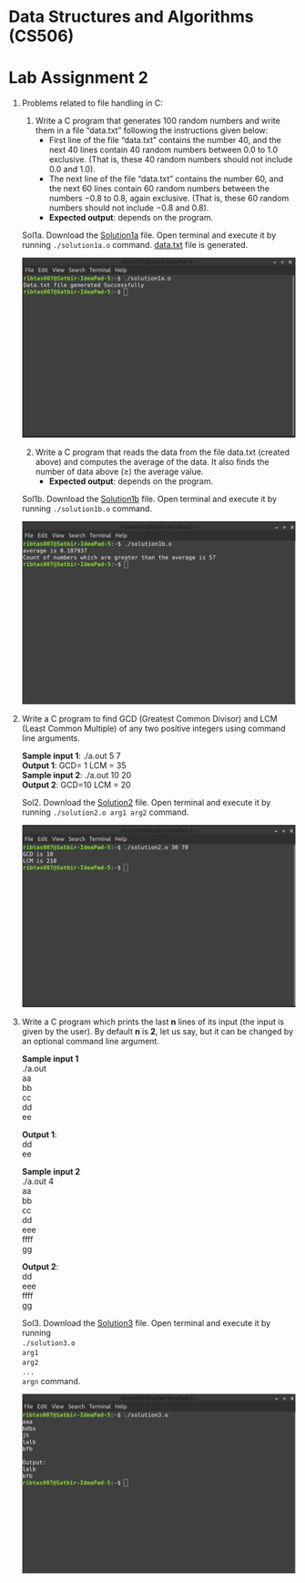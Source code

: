 # Data Structures and Algorithms (CS506)
# Lab Assignment 2 

1. Problems related to file handling in C:
    1.  Write a C program that generates 100 random numbers and write them in a file “data.txt” following the instructions given below:
        -    First line of the file “data.txt” contains the number 40, and the next 40 lines contain 40 random numbers between 0.0 to 1.0 exclusive. (That
is, these 40 random numbers should not include 0.0 and 1.0). 
        -    The next line of the file “data.txt” contains the number 60, and the next 60 lines contain 60 random numbers between the numbers −0.8 to 0.8, again
exclusive. (That is, these 60 random numbers should not include −0.8 and 0.8). 
        -    **Expected output**: depends on the program.

    Sol1a. Download the [Solution1a](solution1a.o) file. Open terminal and execute it by running `./solution1a.o` command. [data.txt](data.txt) file is generated.

    ![Output1a](output/Solution1a.png)
    

    2.  Write a C program that reads the data from the file data.txt (created above) and computes the average of the data. It also finds the number of data above (≥) the average value.
        -    **Expected output**: depends on the program.
    
    Sol1b. Download the [Solution1b](solution1b.o) file. Open terminal and execute it by running `./solution1b.o` command.

    ![Output1b](output/Solution1b.png)
    
2. Write a C program to find GCD (Greatest Common Divisor) and LCM (Least Common Multiple) of any two positive integers using command line arguments.

   **Sample input 1**: ./a.out 5 7  <br>
   **Output 1**: GCD= 1 LCM = 35  <br>
   **Sample input 2**: ./a.out 10 20  <br>
   **Output 2**: GCD=10 LCM = 20  <br>
   
      Sol2. Download the [Solution2](solution2.o) file. Open terminal and execute it by running `./solution2.o arg1 arg2` command.

      ![Output2](output/Solution2.png)
   
3. Write a C program which prints the last **n** lines of its input (the input is given by the user). By default **n** is **2**, let us say, but it can be changed by an optional
command line argument.

    **Sample input 1**<br>
    ./a.out <br>
    aa <br>
    bb <br>
    cc <br>
    dd <br>
    ee <br>

    **Output 1**: <br>
    dd <br>
    ee <br>

    **Sample input 2** <br>
    ./a.out 4 <br>
    aa <br>
    bb <br>
    cc <br>
    dd <br>
    eee <br>
    ffff <br>
    gg <br>

    **Output 2**: <br>
    dd <br>
    eee <br>
    ffff <br>
    gg <br>
    
    
   Sol3. Download the [Solution3](solution3.o) file. Open terminal and execute it by running <br> `./solution3.o` <br> `arg1` <br> `arg2` <br>`...`<br> `argn` command.

   ![Output3](output/Soluntion3.png)
